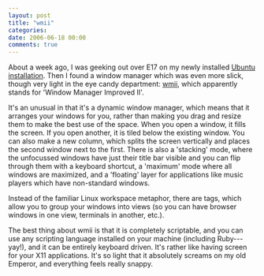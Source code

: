 ```yaml
---
layout: post
title: "wmii"
categories:
date: 2006-06-18 00:00
comments: true
---
```


<p>About a week ago, I was geeking out over E17 on my newly installed <a href="http://www.rousette.org.uk/blog/archives/2006/06/10/ubuntu-dapper-drake/">Ubuntu installation</a>. Then I found a window manager which was even more slick, though very light in the eye candy department: <a href="http://wmii.de/index.php?page=about">wmii</a>, which apparently stands for 'Window Manager Improved II'.</p>

<p>It's an unusual in that it's a dynamic window manager, which means that it arranges your windows for you, rather than making you drag and resize them to make the best use of the space. When you open a window, it fills the screen. If you open another, it is tiled below the existing window. You can also make a new column, which splits the screen vertically and places the second window next to the first. There is also a 'stacking' mode, where the unfocussed windows have just their title bar visible and you can flip through them with a keyboard shortcut, a 'maximum' mode where all windows are maximized, and a 'floating' layer for applications like music players which have non-standard windows.</p>

<p>Instead of the familiar Linux workspace metaphor, there are tags, which allow you to group your windows into views (so you can have browser windows in one view, terminals in another, etc.).</p>

<p>The best thing about wmii is that it is completely scriptable, and you can use any scripting language installed on your machine (including Ruby---yay!), and it can be entirely keyboard driven. It's rather like having screen for your X11 applications. It's so light that it absolutely screams on my old Emperor, and everything feels really snappy.</p>



